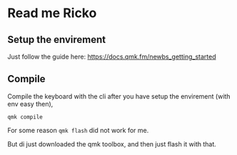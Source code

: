# Read me Ricko

## Setup the envirement

Just follow the guide here: https://docs.qmk.fm/newbs_getting_started


## Compile

Compile the keyboard with the cli after you have setup the envirement (with env easy then),
```
qmk compile
```

For some reason `qmk flash` did not work for me.

But di just downloaded the qmk toolbox, and then just flash it with that.
